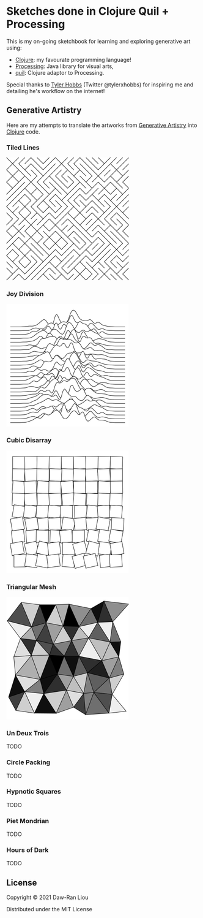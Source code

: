 # Sketches done in Clojure Quil + Processing

This is my on-going sketchbook for learning and exploring generative art using:

- [Clojure]: my favourate programming language!
- [Processing]: Java library for visual arts,
- [quil]: Clojure adaptor to Processing.

Special thanks to [Tyler Hobbs] (Twitter @tylerxhobbs) for inspiring me and
detailing he's workflow on the internet!

## Generative Artistry

Here are my attempts to translate the artworks from [Generative Artistry] into
[Clojure] code.

### Tiled Lines

<img alt="Joy Division" src="https://raw.githubusercontent.com/dawranliou/sketch/main/img-1630270102280-1050879010481460-640.png" width="320">

### Joy Division

<img alt="Joy Division" src="https://raw.githubusercontent.com/dawranliou/sketch/main/img-1630106549191-1050879010481460-640.png" width="320">

### Cubic Disarray

<img alt="Joy Division" src="https://raw.githubusercontent.com/dawranliou/sketch/main/img-1630261804841-1050879010481460-640.png" width="320">

### Triangular Mesh

<img alt="Joy Division" src="https://raw.githubusercontent.com/dawranliou/sketch/main/img-1630294900845-1050879010481460-640.png" width="320">

### Un Deux Trois

TODO

### Circle Packing

TODO

### Hypnotic Squares

TODO

### Piet Mondrian

TODO

### Hours of Dark

TODO

## License

Copyright © 2021 Daw-Ran Liou

Distributed under the MIT License

[Generative Artistry]:https://generativeartistry.com/
[Processing]:https://processing.org/
[Clojure]:https://clojure.org/
[quil]:http://quil.info/
[Tyler Hobbs]:https://tylerxhobbs.com/about